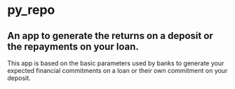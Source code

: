 # py_repo

## An app to generate the returns on a deposit or the repayments on your loan.

This app is based on the basic parameters used by banks to generate your expected financial commitments on a loan or their own commitment on your deposit.
